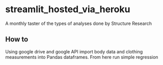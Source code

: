 # streamlit_hosted_via_heroku
A monthly taster of the types of analyses done by Structure Research

## How to 
Using google drive and google API import body data and clothing measurements into Pandas dataframes. From here run simple regression 

